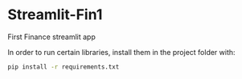 # Streamlit-Fin1
First Finance streamlit app 

In order to run certain libraries, install them in the project folder with: <br/>
```cmd
pip install -r requirements.txt
```
